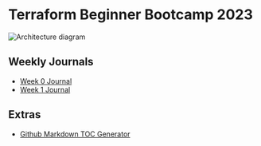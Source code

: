 # Terraform Beginner Bootcamp 2023


![Architecture diagram](https://github.com/oluwato1123/terraform-beginner-bootcamp-2023/assets/77586531/b646e6b2-9893-469e-8641-791af799f52c)


## Weekly Journals
- [Week 0 Journal](journal/week0.md)
- [Week 1 Journal](journal/week1.md)

## Extras
- [Github Markdown TOC Generator](https://derlin.github.io/bitdowntoc/)
